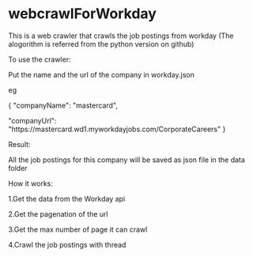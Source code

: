 # webcrawlForWorkday
<p>This is a web crawler that crawls the job postings from workday (The alogorithm is referred from the python version on github)

<p>To use the crawler:
<p>Put the name and the url of the company in workday.json

<p>eg 
<p>{
 "companyName": "mastercard",
 <p> "companyUrl": "https://mastercard.wd1.myworkdayjobs.com/CorporateCareers"
}
<p>
Result:
<p>All the job postings for this company will be saved as json file in the data folder
<p>
How it works:
<p>1.Get the data from the Workday api
<p>2.Get the pagenation of the url
<p>3.Get the max number of page it can crawl
<p>4.Crawl the job postings with thread 

